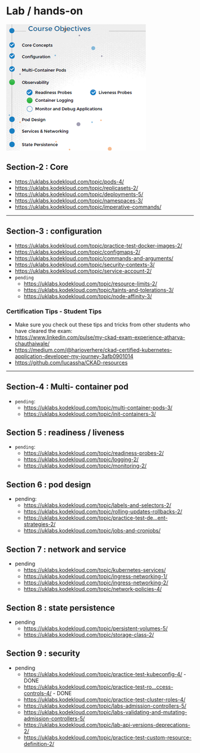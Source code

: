 # Lab / hands-on
![img.png](../99_img/obj.png)

## Section-2 : Core
- https://uklabs.kodekloud.com/topic/pods-4/
- https://uklabs.kodekloud.com/topic/replicasets-2/
- https://uklabs.kodekloud.com/topic/deployments-5/
- https://uklabs.kodekloud.com/topic/namespaces-3/
- https://uklabs.kodekloud.com/topic/imperative-commands/

--- 
## Section-3 : configuration
- https://uklabs.kodekloud.com/topic/practice-test-docker-images-2/
- https://uklabs.kodekloud.com/topic/configmaps-2/
- https://uklabs.kodekloud.com/topic/commands-and-arguments/
- https://uklabs.kodekloud.com/topic/security-contexts-3/
- https://uklabs.kodekloud.com/topic/service-account-2/
- `pending`
  - https://uklabs.kodekloud.com/topic/resource-limits-2/
  - https://uklabs.kodekloud.com/topic/taints-and-tolerations-3/
  - https://uklabs.kodekloud.com/topic/node-affinity-3/

### Certification Tips - Student Tips
- Make sure you check out these tips and tricks from other students who have cleared the exam:
- https://www.linkedin.com/pulse/my-ckad-exam-experience-atharva-chauthaiwale/
- https://medium.com/@harioverhere/ckad-certified-kubernetes-application-developer-my-journey-3afb0901014
- https://github.com/lucassha/CKAD-resources
--- 

## Section-4 : Multi- container pod
- `pending`:
  - https://uklabs.kodekloud.com/topic/multi-container-pods-3/
  - https://uklabs.kodekloud.com/topic/init-containers-3/

## Section 5 : readiness / liveness
- `pending`:
  - https://uklabs.kodekloud.com/topic/readiness-probes-2/
  - https://uklabs.kodekloud.com/topic/logging-2/
  - https://uklabs.kodekloud.com/topic/monitoring-2/

## Section 6 : pod design
- pending:
  - https://uklabs.kodekloud.com/topic/labels-and-selectors-2/
  - https://uklabs.kodekloud.com/topic/rolling-updates-rollbacks-2/
  - https://uklabs.kodekloud.com/topic/practice-test-de…ent-strategies-2/ 
  - https://uklabs.kodekloud.com/topic/jobs-and-cronjobs/

## Section 7 : network and service
- pending
  - https://uklabs.kodekloud.com/topic/kubernetes-services/ 
  - https://uklabs.kodekloud.com/topic/ingress-networking-1/
  - https://uklabs.kodekloud.com/topic/ingress-networking-2/
  - https://uklabs.kodekloud.com/topic/network-policies-4/

## Section 8 : state persistence
- pending
  - https://uklabs.kodekloud.com/topic/persistent-volumes-5/
  - https://uklabs.kodekloud.com/topic/storage-class-2/

## Section 9 : security
- pending
  - https://uklabs.kodekloud.com/topic/practice-test-kubeconfig-4/ - DONE
  - https://uklabs.kodekloud.com/topic/practice-test-ro…ccess-controls-4/ - DONE
  - https://uklabs.kodekloud.com/topic/practice-test-cluster-roles-4/
  - https://uklabs.kodekloud.com/topic/labs-admission-controllers-5/
  - https://uklabs.kodekloud.com/topic/labs-validating-and-mutating-admission-controllers-5/
  - https://uklabs.kodekloud.com/topic/lab-api-versions-deprecations-2/
  - https://uklabs.kodekloud.com/topic/practice-test-custom-resource-definition-2/